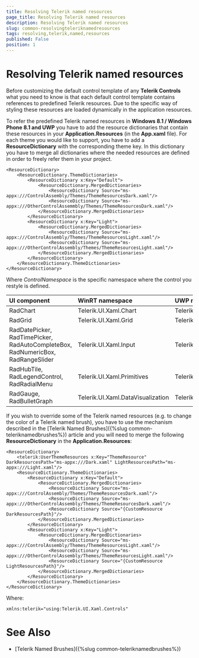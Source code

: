 ```yaml
---
title: Resolving Telerik named resources
page_title: Resolving Telerik named resources
description: Resolving Telerik named resources
slug: common-resolvingteleriknamedresources
tags: resolving,telerik,named,resources
published: False
position: 1
---
```


# Resolving Telerik named resources

Before customizing the default control template of any **Telerik Controls** what you need to know is that each default control template contains references to predefined Telerik resources. Due to the specific way of styling these resources are loaded dynamically in the application resources.     

To refer the predefined Telerik named resources in **Windows 8.1 / Windows Phone 8.1 and UWP** you have to add the resource dictionaries that contain these resources in your **Application.Resources** (in the **App.xaml** file). For each theme you would like to support, you have to add a **ResourceDictionary** with the corresponding theme key. In this dictionary you have to merge all dictionaries where the needed resources are defined in order to freely refer them in your project.

	<ResourceDictionary>
		<ResourceDictionary.ThemeDictionaries>
			<ResourceDictionary x:Key="Default">
				<ResourceDictionary.MergedDictionaries>
					<ResourceDictionary Source="ms-appx:///ControlAssembly/Themes/ThemeResourcesDark.xaml"/>
					<ResourceDictionary Source="ms-appx:///OtherControlAssemmbly/Themes/ThemeResourcesDark.xaml"/>
				</ResourceDictionary.MergedDictionaries>
			</ResourceDictionary>
			<ResourceDictionary x:Key="Light">
				<ResourceDictionary.MergedDictionaries>
					<ResourceDictionary Source="ms-appx:///ControlAssembly/Themes/ThemeResourcesLight.xaml"/>
					<ResourceDictionary Source="ms-appx:///OtherControlAssembly/Themes/ThemeResourcesLight.xaml"/>
				</ResourceDictionary.MergedDictionaries>
			</ResourceDictionary>
		</ResourceDictionary.ThemeDictionaries>
	</ResourceDictionary>

Where *ControlNamespace* is the specific namespace where the control you restyle is defined.

|UI component|WinRT namespace|UWP namespace|
|:-|:-|:-|
|RadChart|Telerik.UI.Xaml.Chart|Telerik.UI.Xaml.Chart.UWP|
|RadGrid|Telerik.UI.Xaml.Grid|Telerik.UI.Xaml.Grid.UWP|
|RadDatePicker, RadTimePicker, RadAutoCompleteBox, RadNumericBox, RadRangeSlider|Telerik.UI.Xaml.Input|Telerik.UI.Xaml.Input.UWP|
|RadHubTile, RadLegendControl, RadRadialMenu|Telerik.UI.Xaml.Primitives|Telerik.UI.Xaml.Primitives.UWP|
|RadGauge, RadBulletGraph|Telerik.UI.Xaml.DataVisualization|Telerik.UI.Xaml.DataVisualization.UWP|

If you wish to override some of the Telerik named resources (e.g. to change the color of a Telerik named brush), you have to use the mechanism described in the [Telerik Named Brushes]({%slug common-teleriknamedbrushes%}) article and you will need to merge the following **ResourceDictionary** in the **Application.Resources**:

	<ResourceDictionary>
		<telerik:UserThemeResources x:Key="ThemeResource" DarkResourcesPath="ms-appx:///Dark.xaml" LightResourcesPath="ms-appx:///Light.xaml"/>
		<ResourceDictionary.ThemeDictionaries>
			<ResourceDictionary x:Key="Default">
				<ResourceDictionary.MergedDictionaries>
					<ResourceDictionary Source="ms-appx:///ControlAssembly/Themes/ThemeResourcesDark.xaml"/>
					<ResourceDictionary Source="ms-appx:///OtherControlAssembly/Themes/ThemeResourcesDark.xaml"/>
					<ResourceDictionary Source="{CustomResource DarkResourcesPath}"/>
				</ResourceDictionary.MergedDictionaries>
			</ResourceDictionary>
			<ResourceDictionary x:Key="Light">
				<ResourceDictionary.MergedDictionaries>
					<ResourceDictionary Source="ms-appx:///ControlAssembly/Themes/ThemeResourcesLight.xaml"/>
					<ResourceDictionary Source="ms-appx:///OtherControlAssembly/Themes/ThemeResourcesLight.xaml"/>
					<ResourceDictionary Source="{CustomResource LightResourcesPath}"/>
				</ResourceDictionary.MergedDictionaries>
			</ResourceDictionary>
		</ResourceDictionary.ThemeDictionaries>
	</ResourceDictionary>

Where:

	xmlns:telerik="using:Telerik.UI.Xaml.Controls"

# See Also

 * [Telerik Named Brushes]({%slug common-teleriknamedbrushes%})